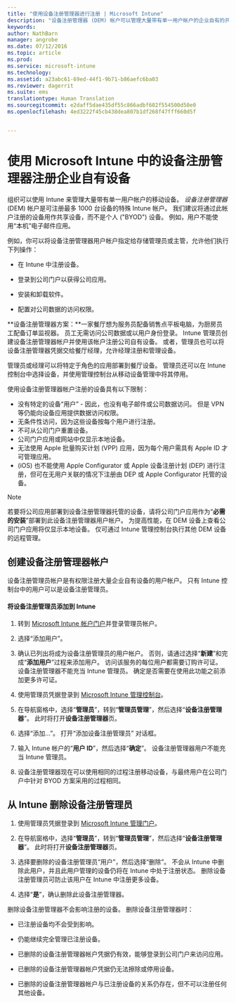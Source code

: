 ```yaml
---
title: "使用设备注册管理器进行注册 | Microsoft Intune"
description: "设备注册管理器 (DEM) 帐户可以管理大量带有单一用户帐户的企业自有的共享移动设备。"
keywords: 
author: NathBarn
manager: angrobe
ms.date: 07/12/2016
ms.topic: article
ms.prod: 
ms.service: microsoft-intune
ms.technology: 
ms.assetid: a23abc61-69ed-44f1-9b71-b86aefc6ba03
ms.reviewer: dagerrit
ms.suite: ems
translationtype: Human Translation
ms.sourcegitcommit: e2daff5dae435df55c866adbf602f554500d50e0
ms.openlocfilehash: 4ed3222f45cb438dea807b1df268f47fff660d5f


---
```



# 使用 Microsoft Intune 中的设备注册管理器注册企业自有设备
组织可以使用 Intune 来管理大量带有单一用户帐户的移动设备。 *设备注册管理器* (DEM) 帐户是可注册最多 1000 台设备的特殊 Intune 帐户。 我们建议将通过此帐户注册的设备用作共享设备，而不是个人 ("BYOD") 设备。 例如，用户不能使用“本机”电子邮件应用。

例如，你可以将设备注册管理器用户帐户指定给存储管理员或主管，允许他们执行下列操作：

-   在 Intune 中注册设备。

-   登录到公司门户以获得公司应用。

-   安装和卸载软件。

-   配置对公司数据的访问权限。


**设备注册管理器方案：**一家餐厅想为服务员配备销售点平板电脑，为厨房员工配备订单监视器。 员工无需访问公司数据或以用户身份登录。 Intune 管理员创建设备注册管理器帐户并使用该帐户注册公司自有设备。 或者，管理员也可以将设备注册管理器凭据交给餐厅经理，允许经理注册和管理设备。

管理员或经理可以将特定于角色的应用部署到餐厅设备。 管理员还可以在 Intune 控制台中选择设备，并使用管理控制台从移动设备管理中将其停用。

使用设备注册管理器帐户注册的设备具有以下限制：
  - 没有特定的设备“用户” - 因此，也没有电子邮件或公司数据访问。 但是 VPN 等仍能向设备应用提供数据访问权限。
  - 无条件性访问，因为这些设备按每个用户进行注册。
  - 不可从公司门户重置设备。
  - 公司门户应用或网站中仅显示本地设备。
  - 无法使用 Apple 批量购买计划 (VPP) 应用，因为每个用户需具有 Apple ID 才可管理应用。
  - (iOS) 也不能使用 Apple Configurator 或 Apple 设备注册计划 (DEP) 进行注册，但可在无用户关联的情况下注册由 DEP 或 Apple Configurator 托管的设备。

> [!NOTE]
> 若要将公司应用部署到设备注册管理器托管的设备，请将公司门户应用作为“**必需的安装**”部署到此设备注册管理器用户帐户。
> 为提高性能，在 DEM 设备上查看公司门户应用将仅显示本地设备。 仅可通过 Intune 管理控制台执行其他 DEM 设备的远程管理。

## 创建设备注册管理器帐户
设备注册管理员帐户是有权限注册大量企业自有设备的用户帐户。 只有 Intune 控制台中的用户可以是设备注册管理员。

#### 将设备注册管理员添加到 Intune

1.  转到 [Microsoft Intune 帐户门户](http://go.microsoft.com/fwlink/?LinkId=698854)并登录管理员帐户。

2.  选择“添加用户”。

3.  确认已列出将成为设备注册管理员的用户帐户。 否则，请通过选择“**新建**”和完成“**添加用户**”过程来添加用户。 访问该服务的每位用户都需要订购许可证。 设备注册管理器不能充当 Intune 管理员。 确定是否需要在使用此功能之前添加更多许可证。

4.  使用管理员凭据登录到 [Microsoft Intune 管理控制台](http://manage.microsoft.com)。

5.  在导航窗格中，选择“**管理员**”，转到“**管理员管理**”，然后选择“**设备注册管理器**”。 此时将打开**设备注册管理器**页。

6.  选择“添加…”。 打开“添加设备注册管理员”  对话框。

7.  输入 Intune 帐户的“**用户 ID**”，然后选择“**确定**”。 设备注册管理器用户不能充当 Intune 管理员。

8.  设备注册管理器现在可以使用相同的过程注册移动设备，与最终用户在公司门户中针对 BYOD 方案采用的过程相同。

## 从 Intune 删除设备注册管理员

1.  使用管理员凭据登录到 [Microsoft Intune 管理门户](http://manage.microsoft.com)。

2.  在导航窗格中，选择“**管理员**”，转到“**管理员管理**”，然后选择“**设备注册管理器**”。 此时将打开**设备注册管理器**页。

3.  选择要删除的设备注册管理员“用户”，然后选择“删除”。 不会从 Intune 中删除此用户，并且此用户管理的设备仍将在 Intune 中处于注册状态。 删除设备注册管理员可防止该用户在 Intune 中注册更多设备。

4.  选择“**是**”，确认删除此设备注册管理器。

删除设备注册管理器不会影响注册的设备。 删除设备注册管理器时：

-   已注册设备均不会受到影响。

-   仍能继续完全管理已注册设备。

-   已删除的设备注册管理器帐户凭据仍有效，能够登录到公司门户来访问应用。

-   已删除的设备注册管理器帐户凭据仍无法擦除或停用设备。

-   已删除的设备注册管理器帐户与已注册设备的关系仍存在，但不可以注册任何其他设备。



<!--HONumber=Sep16_HO2-->



